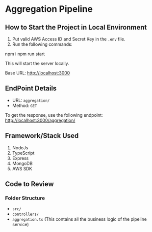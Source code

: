 # Aggregation Pipeline

## How to Start the Project in Local Environment

1. Put valid AWS Access ID and Secret Key in the `.env` file.
2. Run the following commands:

npm i
npm run start

This will start the server locally.

Base URL: [http://localhost:3000](http://localhost:3000)

## EndPoint Details

- URL: `aggregation/`
- Method: `GET`

To get the response, use the following endpoint:
[http://localhost:3000/aggregation/](http://localhost:3000/aggregation/)

## Framework/Stack Used

1. NodeJs
2. TypeScript
3. Express
4. MongoDB
5. AWS SDK

## Code to Review

### Folder Structure

- `src/`
- `controllers/`
 - `aggregation.ts` (This contains all the business logic of the pipeline service)
